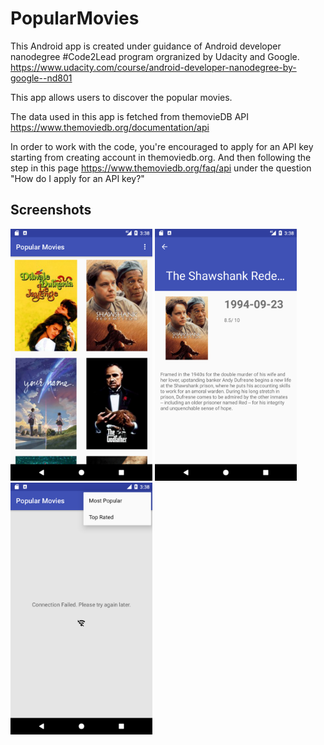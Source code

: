 # PopularMovies


This Android app is created under guidance of Android developer nanodegree #Code2Lead program orgranized by Udacity and Google. https://www.udacity.com/course/android-developer-nanodegree-by-google--nd801

This app allows users to discover the popular movies.

The data used in this app is fetched from themovieDB API https://www.themoviedb.org/documentation/api

In order to work with the code, you're encouraged to apply for an API key starting from creating account in themoviedb.org. 
And then following the step in this page https://www.themoviedb.org/faq/api under the question "How do I apply for an API key?"


## Screenshots

<img width="45%" src="Screenshots/screen1.png" />

<img width="45%" src="Screenshots/screen2.png" />

<img width="45%" src="Screenshots/screen3.png" />



